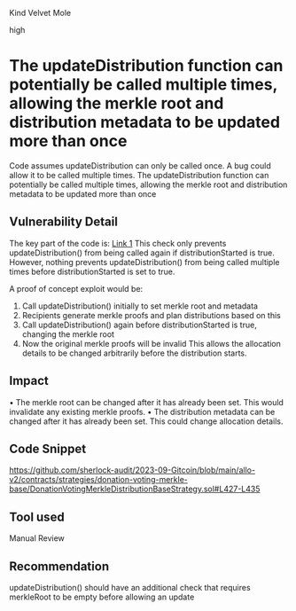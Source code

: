 Kind Velvet Mole

high

# The updateDistribution function can potentially be called multiple times, allowing the merkle root and distribution metadata to be updated more than once
Code assumes updateDistribution can only be called once. A bug could allow it to be called multiple times. The updateDistribution function can potentially be called multiple times, allowing the merkle root and distribution metadata to be updated more than once
## Vulnerability Detail
The key part of the code is: [Link 1](https://github.com/sherlock-audit/2023-09-Gitcoin/blob/main/allo-v2/contracts/strategies/donation-voting-merkle-base/DonationVotingMerkleDistributionBaseStrategy.sol#L427-L435) 
This check only prevents updateDistribution() from being called again if distributionStarted is true.
However, nothing prevents updateDistribution() from being called multiple times before distributionStarted is set to true.

A proof of concept exploit would be:
1. Call updateDistribution() initially to set merkle root and metadata
2. Recipients generate merkle proofs and plan distributions based on this
3. Call updateDistribution() again before distributionStarted is true, changing the merkle root
4. Now the original merkle proofs will be invalid
This allows the allocation details to be changed arbitrarily before the distribution starts.


## Impact
• The merkle root can be changed after it has already been set. This would invalidate any existing merkle proofs.
• The distribution metadata can be changed after it has already been set. This could change allocation details.
## Code Snippet
https://github.com/sherlock-audit/2023-09-Gitcoin/blob/main/allo-v2/contracts/strategies/donation-voting-merkle-base/DonationVotingMerkleDistributionBaseStrategy.sol#L427-L435

## Tool used

Manual Review

## Recommendation 
updateDistribution() should have an additional check that requires merkleRoot to be empty before allowing an update